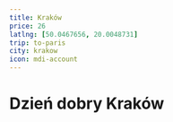 ```yaml
---
title: Kraków
price: 26
latlng: [50.0467656, 20.0048731]
trip: to-paris
city: krakow
icon: mdi-account
---
```


# Dzień dobry Kraków